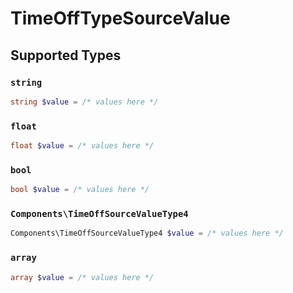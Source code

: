 # TimeOffTypeSourceValue


## Supported Types

### `string`

```php
string $value = /* values here */
```

### `float`

```php
float $value = /* values here */
```

### `bool`

```php
bool $value = /* values here */
```

### `Components\TimeOffSourceValueType4`

```php
Components\TimeOffSourceValueType4 $value = /* values here */
```

### `array`

```php
array $value = /* values here */
```

